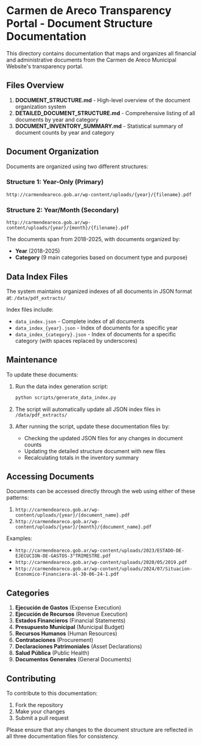 # Carmen de Areco Transparency Portal - Document Structure Documentation

This directory contains documentation that maps and organizes all financial and administrative documents from the Carmen de Areco Municipal Website's transparency portal.

## Files Overview

1. **DOCUMENT_STRUCTURE.md** - High-level overview of the document organization system
2. **DETAILED_DOCUMENT_STRUCTURE.md** - Comprehensive listing of all documents by year and category
3. **DOCUMENT_INVENTORY_SUMMARY.md** - Statistical summary of document counts by year and category

## Document Organization

Documents are organized using two different structures:

### Structure 1: Year-Only (Primary)
`http://carmendeareco.gob.ar/wp-content/uploads/{year}/{filename}.pdf`

### Structure 2: Year/Month (Secondary)
`http://carmendeareco.gob.ar/wp-content/uploads/{year}/{month}/{filename}.pdf`

The documents span from 2018-2025, with documents organized by:
- **Year** (2018-2025)
- **Category** (9 main categories based on document type and purpose)

## Data Index Files

The system maintains organized indexes of all documents in JSON format at:
`/data/pdf_extracts/`

Index files include:
- `data_index.json` - Complete index of all documents
- `data_index_{year}.json` - Index of documents for a specific year
- `data_index_{category}.json` - Index of documents for a specific category (with spaces replaced by underscores)

## Maintenance

To update these documents:

1. Run the data index generation script:
   ```bash
   python scripts/generate_data_index.py
   ```

2. The script will automatically update all JSON index files in `/data/pdf_extracts/`

3. After running the script, update these documentation files by:
   - Checking the updated JSON files for any changes in document counts
   - Updating the detailed structure document with new files
   - Recalculating totals in the inventory summary

## Accessing Documents

Documents can be accessed directly through the web using either of these patterns:
1. `http://carmendeareco.gob.ar/wp-content/uploads/{year}/{document_name}.pdf`
2. `http://carmendeareco.gob.ar/wp-content/uploads/{year}/{month}/{document_name}.pdf`

Examples:
- `http://carmendeareco.gob.ar/wp-content/uploads/2023/ESTADO-DE-EJECUCION-DE-GASTOS-3°TRIMESTRE.pdf`
- `http://carmendeareco.gob.ar/wp-content/uploads/2020/05/2019.pdf`
- `http://carmendeareco.gob.ar/wp-content/uploads/2024/07/Situacion-Economico-Financiera-al-30-06-24-1.pdf`

## Categories

1. **Ejecución de Gastos** (Expense Execution)
2. **Ejecución de Recursos** (Revenue Execution)
3. **Estados Financieros** (Financial Statements)
4. **Presupuesto Municipal** (Municipal Budget)
5. **Recursos Humanos** (Human Resources)
6. **Contrataciones** (Procurement)
7. **Declaraciones Patrimoniales** (Asset Declarations)
8. **Salud Pública** (Public Health)
9. **Documentos Generales** (General Documents)

## Contributing

To contribute to this documentation:
1. Fork the repository
2. Make your changes
3. Submit a pull request

Please ensure that any changes to the document structure are reflected in all three documentation files for consistency.